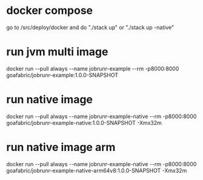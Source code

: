 # docker compose
go to /src/deploy/docker and do "./stack up" or "./stack up -native"

# run jvm multi image
docker run --pull always --name jobrunr-example --rm -p8000:8000 goafabric/jobrunr-example:1.0.0-SNAPSHOT

# run native image
docker run --pull always --name jobrunr-example-native --rm -p8000:8000 goafabric/jobrunr-example-native:1.0.0-SNAPSHOT -Xmx32m

# run native image arm
docker run --pull always --name jobrunr-example-native --rm -p8000:8000 goafabric/jobrunr-example-native-arm64v8:1.0.0-SNAPSHOT -Xmx32m

